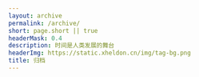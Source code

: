 ```yaml
---
layout: archive
permalink: /archive/
short: page.short || true
headerMask: 0.4
description: 时间是人类发展的舞台
headerImg: https://static.xheldon.cn/img/tag-bg.png
title: 归档
---
```


<!-- 为了延续 Jekyll 的博客设计，archives 该成 tags 布局，同时需要加入 script 标签 -->
